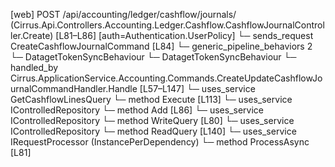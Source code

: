 [web] POST /api/accounting/ledger/cashflow/journals/  (Cirrus.Api.Controllers.Accounting.Ledger.Cashflow.CashflowJournalController.Create)  [L81–L86] [auth=Authentication.UserPolicy]
  └─ sends_request CreateCashflowJournalCommand [L84]
    └─ generic_pipeline_behaviors 2
      └─ DatagetTokenSyncBehaviour
      └─ DatagetTokenSyncBehaviour
    └─ handled_by Cirrus.ApplicationService.Accounting.Commands.CreateUpdateCashflowJournalCommandHandler.Handle [L57–L147]
      └─ uses_service GetCashflowLinesQuery
        └─ method Execute [L113]
      └─ uses_service IControlledRepository<CashflowJournal>
        └─ method Add [L86]
      └─ uses_service IControlledRepository<Dataset>
        └─ method WriteQuery [L80]
      └─ uses_service IControlledRepository<File>
        └─ method ReadQuery [L140]
      └─ uses_service IRequestProcessor (InstancePerDependency)
        └─ method ProcessAsync [L81]


